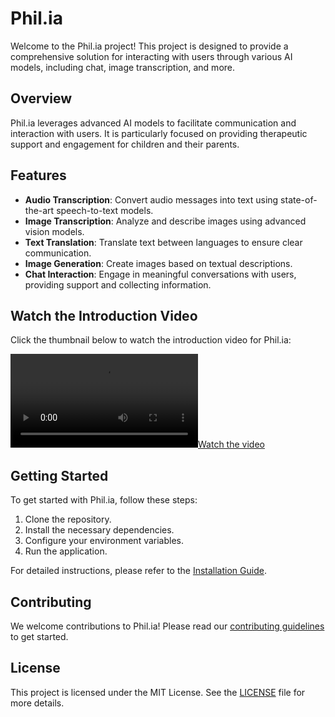 # Phil.ia

Welcome to the Phil.ia project! This project is designed to provide a comprehensive solution for interacting with users through various AI models, including chat, image transcription, and more.

## Overview

Phil.ia leverages advanced AI models to facilitate communication and interaction with users. It is particularly focused on providing therapeutic support and engagement for children and their parents.

## Features

- **Audio Transcription**: Convert audio messages into text using state-of-the-art speech-to-text models.
- **Image Transcription**: Analyze and describe images using advanced vision models.
- **Text Translation**: Translate text between languages to ensure clear communication.
- **Image Generation**: Create images based on textual descriptions.
- **Chat Interaction**: Engage in meaningful conversations with users, providing support and collecting information.

## Watch the Introduction Video

Click the thumbnail below to watch the introduction video for Phil.ia:

[![Watch the video](https://github.com/iautx/iautx/blob/master/philia.mp4)](philia.mp4)

## Getting Started

To get started with Phil.ia, follow these steps:

1. Clone the repository.
2. Install the necessary dependencies.
3. Configure your environment variables.
4. Run the application.

For detailed instructions, please refer to the [Installation Guide](#).

## Contributing

We welcome contributions to Phil.ia! Please read our [contributing guidelines](#) to get started.

## License

This project is licensed under the MIT License. See the [LICENSE](#) file for more details.
